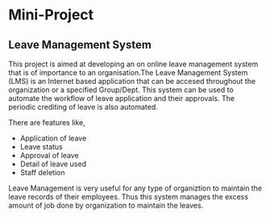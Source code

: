 # Mini-Project
## Leave Management System 

This project is aimed at developing an on online leave management system that is of importance to an organisation.The Leave Management System (LMS)
is an Internet based application that can be accesed throughout the organization or a specified Group/Dept. This system can be used to automate the workflow of leave application and their approvals. The periodic crediting of leave is also automated.

There are features like,
  * Application of leave 
  * Leave status 
  * Approval of leave
  * Detail of leave used
  * Staff deletion

Leave Management is very useful for any type of organiztion to maintain the leave records of their employees. Thus this system manages the excess amount of job done by organization to maintain the leaves.
